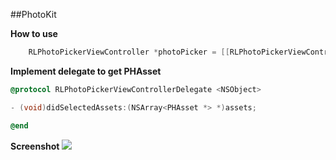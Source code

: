 ##PhotoKit

**How to use**

```objective-c
    RLPhotoPickerViewController *photoPicker = [[RLPhotoPickerViewController alloc]initWithNibName:NSStringFromClass([RLPhotoPickerViewController class]) bundle:[NSBundle mainBundle]];
```

**Implement delegate to get PHAsset**

```objective-c
@protocol RLPhotoPickerViewControllerDelegate <NSObject>

- (void)didSelectedAssets:(NSArray<PHAsset *> *)assets;

@end
```

**Screenshot**
![](https://media.giphy.com/media/3oKIPaJ0Zw8neiTnhu/source.gif)



